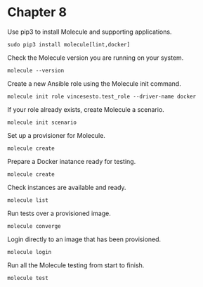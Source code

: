 # Chapter 8

Use pip3 to install Molecule and supporting applications.
```
sudo pip3 install molecule[lint,docker]
```
Check the Molecule version you are running on your system.
```
molecule --version
```
Create a new Ansible role using the Molecule init command.
```
molecule init role vincesesto.test_role --driver-name docker
```
If your role already exists, create Molecule a scenario.
```
molecule init scenario 
```
Set up a provisioner for Molecule.
```
molecule create 
```
Prepare a Docker inatance ready for testing.
```
molecule create
```
Check instances are available and ready.
```
molecule list
```
Run tests over a provisioned image.
```
molecule converge
```
Login directly to an image that has been provisioned.
```
molecule login
```
Run all the Molecule testing from start to finish.
```
molecule test
```
